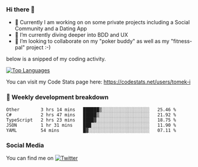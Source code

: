 ### Hi there 👋


- 🔭 Currently I am working on on some private projects including a Social Community and a Dating App
- 🌱 I’m currently diving deeper into BDD and UX
- 👯 I’m looking to collaborate on my "poker buddy" as well as my "fitness-pal" project :-)

below is a snipped of my coding activity.
<!--
**tomek-i/tomek-i** is a ✨ _special_ ✨ repository because its `README.md` (this file) appears on your GitHub profile.

Here are some ideas to get you started:

- 🔭 I’m currently working on ...
- 🌱 I’m currently learning ...
- 👯 I’m looking to collaborate on ...
- 🤔 I’m looking for help with ...
- 💬 Ask me about ...
- 📫 How to reach me: ...
- 😄 Pronouns: ...
- ⚡ Fun fact: ...
-->
[![Top Languages](https://github-readme-stats.vercel.app/api/top-langs/?username=tomek-i&layout=compact)](https://github.com/tomek-i)

You can visit my Code Stats page here: https://codestats.net/users/tomek-i

### 💬 Weekly development breakdown
<!--START_SECTION:waka-->
```text
Other        3 hrs 14 mins   ██████▒░░░░░░░░░░░░░░░░░░   25.46 % 
C#           2 hrs 47 mins   █████▒░░░░░░░░░░░░░░░░░░░   21.92 % 
TypeScript   2 hrs 23 mins   ████▓░░░░░░░░░░░░░░░░░░░░   18.75 % 
JSON         1 hr 31 mins    ███░░░░░░░░░░░░░░░░░░░░░░   11.90 % 
YAML         54 mins         █▓░░░░░░░░░░░░░░░░░░░░░░░   07.11 % 
```
<!--END_SECTION:waka-->

<!-- Actual text -->

### Social Media
You can find me on [![Twitter][1.2]][1]

<!-- Icons -->

[1.2]: http://i.imgur.com/wWzX9uB.png 


<!-- Links to your social media accounts -->

[1]: https://twitter.com/tomek_i
